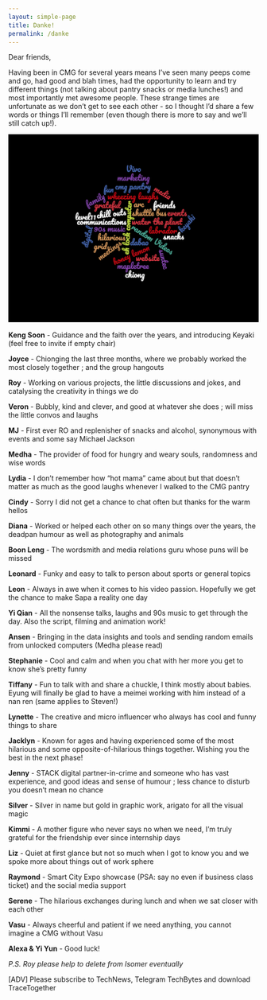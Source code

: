 ```yaml
---
layout: simple-page
title: Danke!
permalink: /danke
--- 
```


Dear friends,

Having been in CMG for several years means I’ve seen many peeps come and go, had good and blah times, had the opportunity to learn and try different things (not talking about pantry snacks or media lunches!) and most importantly met awesome people. These strange times are unfortunate as we don’t get to see each other - so I thought I’d share a few words or things I’ll remember (even though there is more to say and we’ll still catch up!). 

![Word cloud](/images/mehul-wordcloud.png)


**Keng Soon** - Guidance and the faith over the years, and introducing Keyaki (feel free to invite if empty chair)
   
**Joyce** - Chionging the last three months, where we probably worked the most closely together ; and the group hangouts 

**Roy** - Working on various projects, the little discussions and jokes, and catalysing the creativity in things we do

**Veron** - Bubbly, kind and clever, and good at whatever she does ; will miss the little convos and laughs     

**MJ** - First ever RO and replenisher of snacks and alcohol, synonymous with events and some say Michael Jackson

**Medha** - The provider of food for hungry and weary souls, randomness and wise words

**Lydia** - I don’t remember how “hot mama” came about but that doesn’t matter as much as the good laughs whenever I walked to the CMG pantry 

**Cindy** - Sorry I did not get a chance to chat often but thanks for the warm hellos

**Diana** - Worked or helped each other on so many things over the years, the deadpan humour as well as photography and animals 

**Boon Leng** - The wordsmith and media relations guru whose puns will be missed

**Leonard** - Funky and easy to talk to person about sports or general topics 

**Leon** - Always in awe when it comes to his video passion. Hopefully we get the chance to make Sapa a reality one day 

**Yi Qian** - All the nonsense talks, laughs and 90s music to get through the day. Also the script, filming and animation work!

**Ansen** - Bringing in the data insights and tools and sending random emails from unlocked computers (Medha please read)  

**Stephanie** - Cool and calm and when you chat with her more you get to know she’s pretty funny

**Tiffany** - Fun to talk with and share a chuckle, I think mostly about babies. Eyung will finally be glad to have a meimei working with him instead of a nan ren (same applies to Steven!) 

**Lynette** - The creative and micro influencer who always has cool and funny things to share 

**Jacklyn** - Known for ages and having experienced some of the most hilarious and some opposite-of-hilarious things together. Wishing you the best in the next phase! 

**Jenny** - STACK digital partner-in-crime and someone who has vast experience, and good ideas and sense of humour ; less chance to disturb you doesn’t mean no chance 

**Silver** - Silver in name but gold in graphic work, arigato for all the visual magic 

**Kimmi** - A mother figure who never says no when we need, I’m truly grateful for the friendship ever since internship days 

**Liz** - Quiet at first glance but not so much when I got to know you and we spoke more about things out of work sphere

**Raymond** - Smart City Expo showcase (PSA: say no even if business class ticket) and the social media support

**Serene** - The hilarious exchanges during lunch and when we sat closer with each other

**Vasu** - Always cheerful and patient if we need anything, you cannot imagine a CMG without Vasu 

**Alexa &  Yi Yun** - Good luck!


*P.S. Roy please help to delete from Isomer eventually*

[ADV] Please subscribe to TechNews, Telegram TechBytes and download TraceTogether

